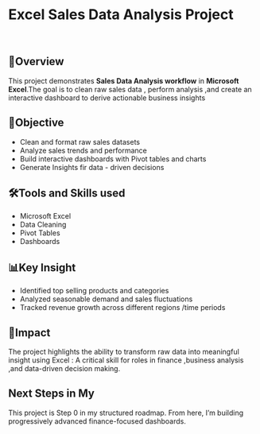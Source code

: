 <h1>Excel  Sales Data Analysis Project</h1><BR>
<H2>📌Overview</H2>
<p>This project demonstrates <b>Sales Data Analysis workflow</b> in <b> Microsoft Excel</b>.The goal is to clean raw sales data , perform analysis 
,and create an interactive dashboard to derive actionable business insights</p>
<H2>🎯Objective</H2>
<ul><li>Clean and format raw sales datasets </li>
<li>Analyze sales trends and performance</li>
<li>Build interactive dashboards with Pivot tables and charts</li>
<li> Generate Insights fir data - driven decisions</li></ul>
<H2>🛠Tools and Skills used</H2>
<ul><li>Microsoft Excel</li>
<li>Data Cleaning </li>
<li>Pivot Tables</li>
<li>Dashboards</li></ul>
<H2>📊Key Insight</H2>
<ul><li>Identified top selling products and categories </li>
<li> Analyzed seasonable demand and sales fluctuations </li>
<li>Tracked revenue growth across different regions /time periods</li></ul>
<H2>🚀Impact</H2>
<p>The project highlights the ability to transform raw data into meaningful insight using Excel : A critical skill for roles in finance ,business
analysis ,and data-driven decision making.</p>
<h2>Next Steps in My </h2>
<p>This project is Step 0 in my structured roadmap. From here, I’m building progressively advanced finance-focused dashboards. </p>

